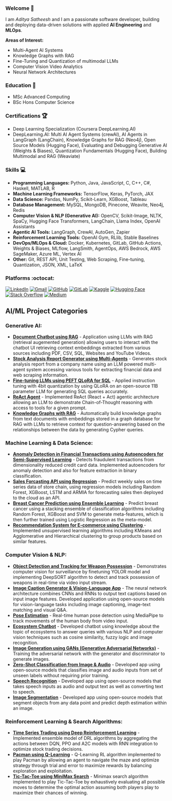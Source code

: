 ### Welcome 👋

I am *Aditya Satheesh* and I am a passionate software developer, building and deploying data-driven solutions with applied **AI Engineering** and **MLOps**. 

**Areas of Interest:**
- Multi-Agent AI Systems
- Knowledge Graphs with RAG
- Fine-Tuning and Quantization of multimodal LLMs
- Computer Vision Video Analytics 
- Neural Network Architectures

<!--
**cybersamurai2410/cybersamurai2410** is a ✨ _special_ ✨ repository because its `README.md` (this file) appears on your GitHub profile.

Here are some ideas to get you started: x

- 🔭 I’m currently working on ...
- 🌱 I’m currently learning ...
- 👯 I’m looking to collaborate on ...
- 🤔 I’m looking for help with ...
- 💬 Ask me about ...
- 📫 How to reach me: ...
- 😄 Pronouns: ...
- ⚡ Fun fact: ...
-->

<!--[![Anurag's GitHub stats](https://github-readme-stats.vercel.app/api?username=cybersamurai2410)](https://github.com/anuraghazra/github-readme-stats)-->

### Education 📖 

  - MSc Advanced Computing
  - BSc Hons Computer Science

### Certifications 🏆

  - Deep Learning Specialization (Coursera DeepLearning.AI)
  - DeepLearning.AI: Multi AI Agent Systems (crewAI), AI Agents in LangGraph (LangChain), Knowledge Graphs for RAG (Neo4j), Open Source Models (Hugging Face), Evaluating and Debugging Generative AI (Weights & Biases), Quantization Fundamentals (Hugging Face), Building Multimodal and RAG (Weaviate)

### Skills 💻

- **Programming Languages:** Python, Java, JavaScript, C, C++, C#, Haskell, MATLAB, R
- **Machine Learning Frameworks:** TensorFlow, Keras, PyTorch, JAX
- **Data Science:** Pandas, NumPy, Scikit-Learn, XGBoost, Tableau 
- **Database Management:** MySQL, MongoDB, Pinecone, Weavite, Neo4j, Redis
- **Computer Vision & NLP (Generative AI):** OpenCV, Scikit-Image, NLTK, SpaCy, Hugging Face Transformers, LangChain, Llama Index, OpenAI Assistants
- **Agentic AI Tools:** LangGraph, CrewAI, AutoGen, Zapier 
- **Reinforcement Learning Tools:** OpenAI Gym, RLlib, Stable Baselines
- **DevOps/MLOps & Cloud:** Docker, Kubernetes, GitLab, GitHub Actions, Weights & Biases, MLflow, LangSmith, AgentOps, AWS Bedrock, AWS SageMaker, Azure ML, Vertex AI
- **Other:** Git, REST API, Unit Testing, Web Scraping, Fine-tuning, Quantization, JSON, XML, LaTeX

<!--[![Top Langs](https://github-readme-stats.vercel.app/api/top-langs/?username=cybersamurai2410&layout=donut)](https://github.com/anuraghazra/github-readme-stats)-->

### Platforms :octocat: 
<!--Markdown badges via Shields.io-->
[![LinkedIn](https://img.shields.io/badge/LinkedIn-Profile-blue?style=flat&logo=linkedin)](https://www.linkedin.com/in/aditya-satheesh-6a2685291)
[![Gmail](https://img.shields.io/badge/Gmail-Email-red?style=flat&logo=gmail)](mailto:adityas.ai2410@gmail.com)
[![GitHub](https://img.shields.io/badge/GitHub-Profile-black?style=flat&logo=github)](https://github.com/cybersamurai2410)
[![GitLab](https://img.shields.io/badge/GitLab-Profile-black?style=flat&logo=gitlab)](https://gitlab.com/cybersamurai2410)
[![Kaggle](https://img.shields.io/badge/Kaggle-Profile-blue?style=flat&logo=kaggle)](https://www.kaggle.com/t0266882)
[![Hugging Face](https://img.shields.io/badge/Hugging%20Face-Profile-yellow?style=flat&logo=huggingface)](https://huggingface.co/adityas2410)
[![Stack Overflow](https://img.shields.io/badge/Stack%20Overflow-Profile-orange?style=flat&logo=stackoverflow)](https://stackoverflow.com/users/16278572/devx20)
[![Medium](https://img.shields.io/badge/Medium-Blog-black?style=flat&logo=medium)](https://medium.com/@aditya24102001)

## AI/ML Project Categories 

### Generative AI:
- **[Document Chatbot using RAG](https://github.com/cybersamurai2410/Document-Chatbot/)** - Application using LLMs with RAG (retrieval augemented generation) allowing users to interact with the chatbot UI retrieving context embeddings extracted from various sources including PDF, CSV, SQL, Websites and YouTube Videos.
- **[Stock Analysis Report Generator using Multi-Agents](https://github.com/cybersamurai2410/stock-analysis_multi-agents-AI)** - Generates stock analysis report from a company name using an LLM powered multi-agent system accessing various tools for extracting financial data and web scraping information. 
- **[Fine-tuning LLMs using PEFT QLoRA for SQL](https://github.com/cybersamurai2410/sql-instruct-qlora-llm)** - Applied instruction tuning with 4bit quantization by using QLoRA on an open-source 11B parameter LLM for generating SQL queries accurately.
- **[ReAct Agent](https://github.com/cybersamurai2410/ReAct_Agent)** - Implemented ReAct (React + Act) agentic architecture allowing an LLM to demonstrate Chain-of-Thought reasoning with access to tools for a given prompt.
- **[Knowledge Graphs with RAG](https://github.com/cybersamurai2410/Knowledge-Graph_RAG)** - Automatically build knowledge graphs from text documents with embeddings stored in a graph database for RAG with LLMs to retrieve context for question-answering based on the relationships between the data by generating Cypher queries. 

### Machine Learning & Data Science:
- **[Anomaly Detection in Financial Transactions using Autoencoders for Semi-Supervised Learning](https://github.com/cybersamurai2410/Transaction-Fraud-Detection)** - Detects fraudulent transactions from dimensionality reduced credit card data. Implemented autoencoders for anomaly detection and also for feature extraction in binary classification.
- **[Sales Forcasting API using Regression](https://github.com/cybersamurai2410/Sales-Forecasting)** - Predict weekly sales on time series data of store chain, using regression models including Random Forest, XGBoost, LSTM and ARMIA for forecasting sales then deployed to the cloud as an API. 
- **[Breast Cancer Prediction using Ensemble Learning](https://github.com/cybersamurai2410/BreastCancer_Prediction)** - Predict breast cancer using a stacking ensemble of classification algorithms including Random Forest, XGBoost and SVM to generate meta-features, which is then further trained using Logistic Regression as the meta-model. 
- **[Recommendation System for E-commerce using Clustering ](https://github.com/cybersamurai2410/Product-Recommendation)** - Implemented unsupervised learning algorithms including KMeans and Agglomerative and Hierarchical clustering to group products based on similar features.

### Computer Vision & NLP:
- **[Object Detection and Tracking for Weapon Possession](https://github.com/cybersamurai2410/Threat_Detector)** - Demonstrates computer vision for surveillance by finetuning YOLOR model and implementing DeepSORT algorithm to detect and track possession of weapons in real-time via video input stream.  
- **[Image Caption Generator & Vision-Language App](https://github.com/cybersamurai2410/Image_Caption)** - The neural network architecture combines CNNs and RNNs to output text captions based on input image features. Developed application using open-source models for vision-language tasks including image captioning, image-text matching and visual Q&A. 
- **[Pose Estimation](https://github.com/cybersamurai2410/PoseEstimation)** - Real-time human pose detection using MediaPipe to track movements of the human body from video input.
- **[Ecosystem Chatbot](https://github.com/cybersamurai2410/Ecosystem_Chatbot)** - Developed chatbot using knowledge about the topic of ecosystems to answer queries with various NLP and computer vision techniques such as cosine similarity, fuzzy logic and image recognition. 
- **[Image Generation using GANs (Generative Adversarial Networks)](https://github.com/cybersamurai2410/GAN-image_gen)** - Training the adversarial network with the generator and discriminator to generate images.
- **[Zero-Shot Classification from Image & Audio](https://github.com/cybersamurai2410/Zero-Shot_Classification)** - Developed app using open-source models that classifies image and audio inputs from set of unseen labels without requiring prior training.  
- **[Speech Recognition](https://github.com/cybersamurai2410/Speech_Recognition)** - Developed app using open-source models that takes speech inputs as audio and output text as well as converting text to speech.
- **[Image Segmentation](https://github.com/cybersamurai2410/Image_Segmentation)** - Developed app using open-source models that segment objects from any data point and predict depth estimation within an image.

### Reinforcement Learning & Search Algorithms: 
- **[Time Series Trading using Deep Reinforcement Learning](https://github.com/cybersamurai2410/RL_Trading)** - Implemented ensemble model of DRL algorithms by aggregating the actions between DQN, PPO and A2C models with RNN integration to optimize stock trading decisions. 
- **[Pacman using Q-Learning](https://github.com/cybersamurai2410/MachineLearningCW)** - Q-Learning RL algorithm implemented to play Pacman by allowing an agent to navigate the maze and optimize strategy through trial and error to maximize rewards by balancing exploration and exploitation.
- **[Tic-Tac-Toe using MiniMax Search](https://github.com/cybersamurai2410/Tic-Tac-Toe)** - Minimax search algorithm implemented to play Tic-Tac-Toe by exhaustively evaluating all possible moves to determine the optimal action assuming both players play to maximize their chances of winning.
